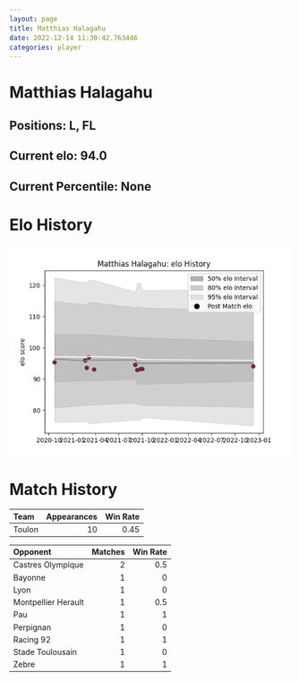 ```yaml
---  
layout: page  
title: Matthias Halagahu  
date: 2022-12-14 11:30:42.763446  
categories: player  
---
```

# Matthias Halagahu

## Positions: L, FL

## Current elo: 94.0

## Current Percentile: None

# Elo History


![elo history](history_MatthiasHalagahu.png)
# Match History


| Team   |   Appearances |   Win Rate |
|:-------|--------------:|-----------:|
| Toulon |            10 |       0.45 |

| Opponent            |   Matches |   Win Rate |
|:--------------------|----------:|-----------:|
| Castres Olympique   |         2 |        0.5 |
| Bayonne             |         1 |        0   |
| Lyon                |         1 |        0   |
| Montpellier Herault |         1 |        0.5 |
| Pau                 |         1 |        1   |
| Perpignan           |         1 |        0   |
| Racing 92           |         1 |        1   |
| Stade Toulousain    |         1 |        0   |
| Zebre               |         1 |        1   |